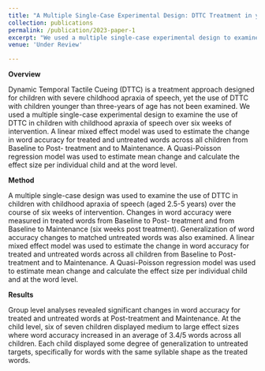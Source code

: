 ```yaml
---
title: "A Multiple Single-Case Experimental Design: DTTC Treatment in young children"
collection: publications
permalink: /publication/2023-paper-1
excerpt: "We used a multiple single-case experimental design to examine the use of DTTC in children with childhood apraxia of speech over six weeks of intervention. A linear mixed effect model was used to estimate the change in word accuracy for treated and untreated words across all children from Baseline to Post- treatment and to Maintenance. A Quasi-Poisson regression model was used to estimate mean change and calculate the effect size per individual child and at the word level. "
venue: 'Under Review'

---
```



**Overview**

Dynamic Temporal Tactile Cueing (DTTC) is a treatment approach designed for children with severe childhood apraxia of speech, yet the use of DTTC with children younger than three-years of age has not been examined. We used a multiple single-case experimental design to examine the use of DTTC in children with childhood apraxia of speech over six weeks of intervention. A linear mixed effect model was used to estimate the change in word accuracy for treated and untreated words across all children from Baseline to Post- treatment and to Maintenance. A Quasi-Poisson regression model was used to estimate mean change and calculate the effect size per individual child and at the word level. 


**Method**

A multiple single-case design was used to examine the use of DTTC in children with childhood apraxia of speech (aged 2.5-5 years) over the course of six weeks of intervention. Changes in word accuracy were measured in treated words from Baseline to Post- treatment and from Baseline to Maintenance (six weeks post treatment). Generalization of word accuracy changes to matched untreated words was also examined. A linear mixed effect model was used to estimate the change in word accuracy for treated and untreated words across all children from Baseline to Post- treatment and to Maintenance. A Quasi-Poisson regression model was used to estimate mean change and calculate the effect size per individual child and at the word level.


**Results**

 Group level analyses revealed significant changes in word accuracy for treated and untreated words at Post-treatment and Maintenance. At the child level, six of seven children displayed medium to large effect sizes where word accuracy increased in an average of 3.4/5 words across all children. Each child displayed some degree of generalization to untreated targets, specifically for words with the same syllable shape as the treated words.


